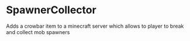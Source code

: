 # SpawnerCollector
Adds a crowbar item to a minecraft server which allows to player to break and collect mob spawners
